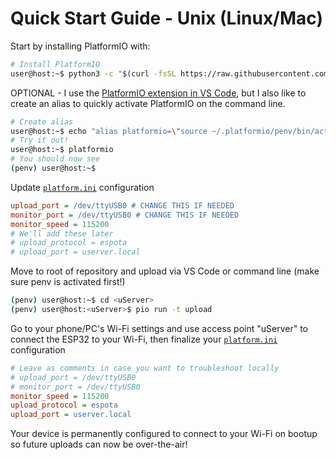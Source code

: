 # Quick Start Guide - Unix (Linux/Mac)

Start by installing PlatformIO with:

```sh 
# Install PlatformIO
user@host:~$ python3 -c "$(curl -fsSL https://raw.githubusercontent.com/platformio/platformio/master/scripts/get-platformio.py)"
```

OPTIONAL - I use the <a href="https://platformio.org/platformio-ide">PlatformIO extension in VS Code</a>, but I also like to create an alias to quickly activate PlatformIO on the command line.

```sh 
# Create alias
user@host:~$ echo "alias platformio=\"source ~/.platformio/penv/bin/activate\"" >> ~/.bashrc && source ~/.bashrc
# Try it out!
user@host:~$ platformio
# You should now see
(penv) user@host:~$
```

Update [`platform.ini`](platform.ini) configuration

```ini 
upload_port = /dev/ttyUSB0 # CHANGE THIS IF NEEDED
monitor_port = /dev/ttyUSB0 # CHANGE THIS IF NEEDED
monitor_speed = 115200
# We'll add these later
# upload_protocol = espota 
# upload_port = userver.local
```

Move to root of repository and upload via VS Code or command line (make sure penv is activated first!)

```sh
(penv) user@host:~$ cd <uServer>
(penv) user@host:<uServer>$ pio run -t upload
```

Go to your phone/PC's Wi-Fi settings and use access point "uServer" to connect the ESP32 to your Wi-Fi, then finalize your [`platform.ini`](platform.ini) configuration

```ini
# Leave as comments in case you want to troubleshoot locally
# upload_port = /dev/ttyUSB0
# monitor_port = /dev/ttyUSB0
monitor_speed = 115200
upload_protocol = espota
upload_port = userver.local
```

Your device is permanently configured to connect to your Wi-Fi on bootup so future uploads can now be over-the-air!
